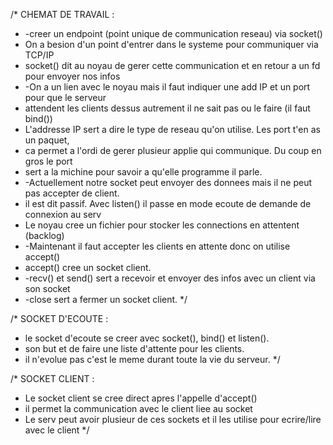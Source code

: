 /* CHEMAT DE TRAVAIL :
*   -creer un endpoint (point unique de communication reseau) via socket()
*    On a besion d'un point d'entrer dans le systeme pour communiquer via TCP/IP
*    socket() dit au noyau de gerer cette communication et en retour a un fd pour envoyer nos infos
*   -On a un lien avec le noyau mais il faut indiquer une add IP et un port pour que le serveur
*    attendent les clients dessus autrement il ne sait pas ou le faire (il faut bind())
*    L'addresse IP sert a dire le type de reseau qu'on utilise. Les port t'en as un paquet,
*    ca permet a l'ordi de gerer plusieur applie qui communique. Du coup en gros le port 
*    sert a la michine pour savoir a qu'elle programme il parle.
*   -Actuellement notre socket peut envoyer des donnees mais il ne peut pas accepter de client.
*    il est dit passif. Avec listen() il passe en mode ecoute de demande de connexion au serv
*    Le noyau cree un fichier pour stocker les connections en attentent (backlog)
*   -Maintenant il faut accepter les clients en attente donc on utilise accept()
*    accept() cree un socket client.
*   -recv() et send() sert a recevoir et envoyer des infos avec un client via son socket
*   -close sert a fermer un socket client.
*/

/* SOCKET D'ECOUTE :
*   le socket d'ecoute se creer avec socket(), bind() et listen().
*   son but et de faire une liste d'attente pour les clients.
*   il n'evolue pas c'est le meme durant toute la vie du serveur.
*/

/* SOCKET CLIENT :
*   Le socket client se cree direct apres l'appelle d'accept()
*   il permet la communication avec le client liee au socket
*   Le serv peut avoir plusieur de ces sockets et il les utilise pour ecrire/lire avec le client
*/
